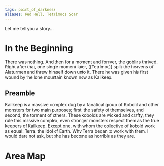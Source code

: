 ```yaml
---
tags: point_of_darkness
aliases: Red Hell, Tetrimocs Scar
---
```


Let me tell you a story...

# In the Beginning
There was nothing. And then for a moment and forever, the goblins thrived. Right after that, one single moment later, [[Tetrimoc]] split the heavens of Alaturmen and threw himself down unto it. There he was given his first wound by the lone mountain known now as Kailkeep.

## Preamble
Kailkeep is a massive complex dug by a fanatical group of Kobold and other monsters for two main purposes; first, the safety of themselves, and second, the torment of others. These kobolds are wicked and crafty, they rule this massive complex, even stronger monsters respect them as the true keepers of Kailkeep. Except one, with whom the collective of kobold work as equal: Terra, the Idol of Earth. Why Terra began to work with them, I would dare not ask, but she has become as horrible as they are.

##

# Area Map
